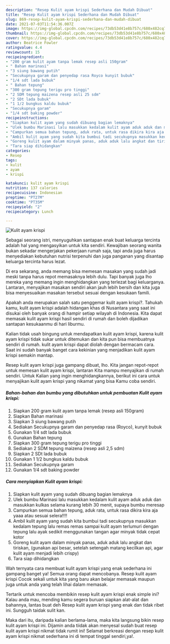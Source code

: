 ```yaml
---
description: "Resep Kulit ayam krispi Sederhana dan Mudah Dibuat"
title: "Resep Kulit ayam krispi Sederhana dan Mudah Dibuat"
slug: 869-resep-kulit-ayam-krispi-sederhana-dan-mudah-dibuat
date: 2021-07-03T11:54:36.007Z
image: https://img-global.cpcdn.com/recipes/73db53d41e8b757c/680x482cq70/kulit-ayam-krispi-foto-resep-utama.jpg
thumbnail: https://img-global.cpcdn.com/recipes/73db53d41e8b757c/680x482cq70/kulit-ayam-krispi-foto-resep-utama.jpg
cover: https://img-global.cpcdn.com/recipes/73db53d41e8b757c/680x482cq70/kulit-ayam-krispi-foto-resep-utama.jpg
author: Beatrice Fowler
ratingvalue: 4.4
reviewcount: 15
recipeingredient:
- "200 gram kulit ayam tanpa lemak resep asli 150gram"
- " Bahan marinasi"
- "3 siung bawang putih"
- "Secukupnya garam dan penyedap rasa Royco kunyit bubuk"
- "1/4 sdt lada bubuk"
- " Bahan tepung"
- "300 gram tepung terigu pro tinggi"
- "2 SDM tepung maizena resep asli 25 sdm"
- "2 SDt lada bubuk"
- "1 1/2 bungkus kaldu bubuk"
- "Secukupnya garam"
- "1/4 sdt baking powder"
recipeinstructions:
- "Siapkan kulit ayam yang sudah dibuang bagian lemaknya"
- "Ulek bumbu Marinasi lalu masukkan kedalam kulit ayam aduk aduk dan masukkan kulkas selama kurang lebih 30 menit, supaya bumbu meresap"
- "Campurkan semua bahan tepung, aduk rata, untuk rasa dikira kira aja yaaa atau sesuai selera!!!!"
- "Ambil kulit ayam yang sudah kita bumbui tadi secukupnya masukkan kedalam tepung lalu remas remas sampai kulit ayam terlumuri dengan tepung lalu ayak sedikit menggunakan tangan agar minyak tidak cepat kotor"
- "Goreng kulit ayam dalam minyak panas, aduk aduk lalu angkat dan tiriskan, (gunakan api besar, setelah setengah matang kecilkan api, agar kulit ayam menjadi lebih crispy)"
- "Tara siap dihidangkan"
categories:
- Resep
tags:
- kulit
- ayam
- krispi

katakunci: kulit ayam krispi 
nutrition: 137 calories
recipecuisine: Indonesian
preptime: "PT27M"
cooktime: "PT35M"
recipeyield: "2"
recipecategory: Lunch

---
```



![Kulit ayam krispi](https://img-global.cpcdn.com/recipes/73db53d41e8b757c/680x482cq70/kulit-ayam-krispi-foto-resep-utama.jpg)

Sebagai seorang istri, menyuguhkan santapan enak buat keluarga tercinta adalah hal yang mengasyikan untuk kita sendiri. Kewajiban seorang  wanita bukan sekadar mengerjakan pekerjaan rumah saja, tapi anda juga harus menyediakan kebutuhan nutrisi terpenuhi dan juga panganan yang disantap keluarga tercinta harus lezat.

Di era  sekarang, anda memang bisa memesan masakan yang sudah jadi meski tanpa harus repot memasaknya lebih dulu. Tapi banyak juga lho mereka yang memang ingin menghidangkan yang terlezat bagi keluarganya. Lantaran, menyajikan masakan sendiri akan jauh lebih bersih dan kita juga bisa menyesuaikan masakan tersebut sesuai dengan kesukaan famili. 



Apakah anda merupakan salah satu penggemar kulit ayam krispi?. Tahukah kamu, kulit ayam krispi adalah hidangan khas di Nusantara yang saat ini disukai oleh banyak orang di hampir setiap wilayah di Indonesia. Kita dapat memasak kulit ayam krispi hasil sendiri di rumah dan boleh dijadikan santapan kesukaanmu di hari liburmu.

Kalian tidak usah bingung untuk mendapatkan kulit ayam krispi, karena kulit ayam krispi tidak sukar untuk ditemukan dan kita pun bisa membuatnya sendiri di rumah. kulit ayam krispi dapat diolah dengan bermacam cara. Saat ini sudah banyak banget cara kekinian yang menjadikan kulit ayam krispi semakin mantap.

Resep kulit ayam krispi juga gampang dibuat, lho. Kita jangan repot-repot untuk memesan kulit ayam krispi, lantaran Kita mampu menyajikan di rumah sendiri. Untuk Kalian yang ingin menghidangkannya, berikut ini cara untuk menyajikan kulit ayam krispi yang nikamat yang bisa Kamu coba sendiri.

<!--inarticleads1-->

##### Bahan-bahan dan bumbu yang dibutuhkan untuk pembuatan Kulit ayam krispi:

1. Siapkan 200 gram kulit ayam tanpa lemak (resep asli 150gram)
1. Siapkan  Bahan marinasi
1. Siapkan 3 siung bawang putih
1. Sediakan Secukupnya garam dan penyedap rasa (Royco), kunyit bubuk
1. Gunakan 1/4 sdt lada bubuk
1. Gunakan  Bahan tepung
1. Siapkan 300 gram tepung terigu pro tinggi
1. Sediakan 2 SDM tepung maizena (resep asli 2,5 sdm)
1. Siapkan 2 SDt lada bubuk
1. Gunakan 1 1/2 bungkus kaldu bubuk
1. Sediakan Secukupnya garam
1. Gunakan 1/4 sdt baking powder




<!--inarticleads2-->

##### Cara menyiapkan Kulit ayam krispi:

1. Siapkan kulit ayam yang sudah dibuang bagian lemaknya
1. Ulek bumbu Marinasi lalu masukkan kedalam kulit ayam aduk aduk dan masukkan kulkas selama kurang lebih 30 menit, supaya bumbu meresap
1. Campurkan semua bahan tepung, aduk rata, untuk rasa dikira kira aja yaaa atau sesuai selera!!!!
1. Ambil kulit ayam yang sudah kita bumbui tadi secukupnya masukkan kedalam tepung lalu remas remas sampai kulit ayam terlumuri dengan tepung lalu ayak sedikit menggunakan tangan agar minyak tidak cepat kotor
1. Goreng kulit ayam dalam minyak panas, aduk aduk lalu angkat dan tiriskan, (gunakan api besar, setelah setengah matang kecilkan api, agar kulit ayam menjadi lebih crispy)
1. Tara siap dihidangkan




Wah ternyata cara membuat kulit ayam krispi yang enak sederhana ini gampang banget ya! Semua orang dapat mencobanya. Resep kulit ayam krispi Cocok sekali untuk kita yang baru akan belajar memasak maupun juga untuk anda yang telah lihai dalam memasak.

Tertarik untuk mencoba membikin resep kulit ayam krispi enak simple ini? Kalau anda mau, mending kamu segera buruan siapkan alat-alat dan bahannya, lantas buat deh Resep kulit ayam krispi yang enak dan tidak ribet ini. Sungguh taidak sulit kan. 

Maka dari itu, daripada kalian berlama-lama, maka kita langsung bikin resep kulit ayam krispi ini. Dijamin anda tiidak akan menyesal sudah buat resep kulit ayam krispi nikmat tidak rumit ini! Selamat berkreasi dengan resep kulit ayam krispi nikmat sederhana ini di tempat tinggal sendiri,ya!.

